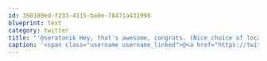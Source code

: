 ```yaml
---
id: 398180ed-f233-4115-ba8e-78471a431998
blueprint: text
category: twitter
title: "'@seratonik Hey, that's awesome, congrats. (Nice choice of location too) ;)"
caption: '<span class="username username_linked">@<a href="https://twitter.com/seratonik" title="Brent Luehr">seratonik</a></span> Hey, that''s awesome, congrats. (Nice choice of location too) ;)'
---
```

